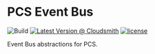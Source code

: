 # PCS Event Bus

![Build](https://github.com/Parusnik/pcs-eventbus/workflows/Build/badge.svg)
[![Latest Version @ Cloudsmith](https://api-prd.cloudsmith.io/badges/version/parusnik/preview/nuget/Parusnik.Pcs.EventBus.Abstractions/latest/x/?render=true&badge_token=gAAAAABfyWATBuTzLPc8j0h2Fnt6tX2HBPAIEFnaxQwQ_1lsiJy3px0cvHjy2hRPEPQrudGZ-Y99nQ7yIhEDt4glu_KmcfVTQqUr_E9aJwKt64TaB5OohFg%3D)](https://cloudsmith.io/~parusnik/repos/preview/packages/detail/nuget/Parusnik.Pcs.EventBus.Abstractions/latest/)
[![license](https://img.shields.io/github/license/Parusnik/pcs-eventbus)](LICENSE)

Event Bus abstractions for PCS.